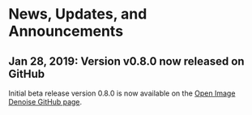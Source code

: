 News, Updates, and Announcements
================================

Jan 28, 2019: Version v0.8.0 now released on GitHub
---------------------------------------------------

Initial beta release version 0.8.0 is now available on the [Open Image Denoise
GitHub page](https://github.com/OpenImageDenoise/oidn/releases/v0.8.0).
